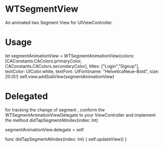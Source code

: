 # WTSegmentView
An animated two Segment View for UIViewController.

# Usage
 let segmentAnimationView = WTSegmentAnimationView(colors: [CAConstants.CAColors.primaryColor, CAConstants.CAColors.secondaryColor], titles: ["Login","Signup"], textColor: UIColor.white, textFont: UIFont(name: "HelveticaNeue-Bold", size: 20.0)!)
 self.view.addSubView(segmentAnimationView)
 
 # Delegated
 for tracking the change of segment , conform the WTSegmentAnimationViewDelegate to your ViewController and implement the method  didTapSegmentAtIndex(index: Int)
 
 segmentAnimationView.delegate = self
 
func didTapSegmentAtIndex(index: Int)
{
  self.updateView()
}

